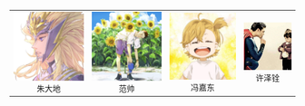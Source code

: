 <table>
    <tr>
    	<td><center><img src="\image\zhudadi.jpg">朱大地</center></td>
        <td><center><img src="\image\fanshuai.jpg">范帅</center></td>
        <td><center><img src="\image\fengjiadong.jpg">冯嘉东</center></td>
        <td><center><img src="\image\xuzequan.jpg">许泽铨</center></td>
    </tr>
</table>

